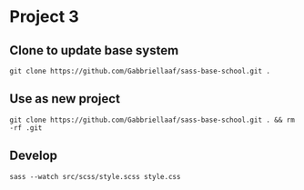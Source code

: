 # Project 3


## Clone to update base system
`git clone https://github.com/Gabbriellaaf/sass-base-school.git .`

## Use as new project
`git clone https://github.com/Gabbriellaaf/sass-base-school.git . && rm -rf .git`

## Develop
`sass --watch src/scss/style.scss style.css`
